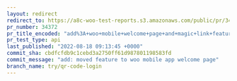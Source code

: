 ```yaml
---
layout: redirect
redirect_to: https://a8c-woo-test-reports.s3.amazonaws.com/public/pr/34372/api/index.html
pr_number: 34372
pr_title_encoded: "add%3A+woo+mobile+welcome+page+and+magic+link+feature"
pr_test_type: api
last_published: "2022-08-18 09:13:45 +0000"
commit_sha: cbdfcfdb9c1cebd3a2750ff61d987801198583fd
commit_message: "add: moved feature to woo mobile app welcome page"
branch_name: try/qr-code-login
---
```

